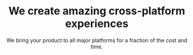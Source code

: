 ---
templateKey: index-page
tags: none
title: We create amazing cross-platform experiences
subtitle: We bring your product to all major platforms for a fraction of the cost and time.
header_image: /img/codebase_logo.png
meta_title: Home | Codebase Studio - Cross-platform mobile and web development agency
meta_description: >-
  Cum sociis natoque penatibus et magnis dis parturient montes, nascetur
  ridiculus mus. Aenean eu leo quam. Pellentesque ornare sem lacinia quam
  venenatis vestibulum. Sed posuere consectetur est at lobortis. Cras mattis
  consectetur purus sit amet fermentum.

section1:
   heading: We help non-technical founders build technical things
   description: >-
    We are a cross-platform development agency that wants to grow your idea into a huge success.
   image: /img/placeholder360.png

section2:
  heading:
    heading: How we can help you
    subheading: What We Do
  blurbs:
    - image: /img/hero_icon_1.svg
      heading: Prototyping
      text: >
       Creating a minimum viable product that you can test with real people
    - image: /img/hero_icon_2.svg
      heading: Full-scale Launch
      text: >
       We will work with you to design, develop & launch your new product
    - image: /img/hero_icon_3.svg
      heading: Continual Support
      text: >
       Ensuring a great user experience & developing features your users want

section3:
  heading:
    image: /img/placeholder360.png
    subheading: How are we different?  
    heading: Develop Once, Deploy Everywhere
    description: >
        We exclusively use Flutter, Google’s cross-platform technology that is able to target all major platforms. There are huge benifits in developing with Flutter.
  blurbs: 
    - title: Native Performance
      text: >
        Flutter compiles down to bytecode, which allows it to run at 60 & 120 FPS, exactly like a native app
    - title: Supports all Major Platforms
      text: >
        Flutter allows one codebase to generate an Andriod, IOS and web app with future support for outputting a desktop and IoT devices
    - title: Built in Record Time
      text: >
        Not only do we only have to develop one codebase for all platforms, Flutter
    
section4:
  subheading: How much will my project cost?
  heading: Download the Cost Calculator
  image: /img/placeholder394x707.png
  description: >
    Not only will you be able to test out performance a Flutter app is, but you will be able to compare our development costs to native development.
 
section5:
  subheading: Let's chat!
  heading: Want to talk about your project?
  description: >
   Our goal is to help you take your idea from concept to creation. Let’s chat and see how we can bring you value.

---